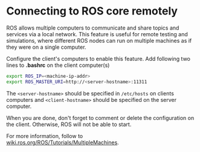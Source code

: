 # Connecting to ROS core remotely

ROS allows multiple computers to communicate and share topics and services via a local network.
This feature is useful for remote testing and simulations, where different ROS nodes can run on multiple machines as if they were on a single computer.

Configure the client's computers to enable this feature.
Add following two lines to **.bashrc** on the client computer(s)

```bash
export ROS_IP=<machine-ip-addr>
export ROS_MASTER_URI=http://<server-hostname>:11311
```

The `<server-hostname>` should be specified in `/etc/hosts` on clients computers and `<client-hostname>` should be specified on the server computer.

When you are done, don't forget to comment or delete the configuration on the client.
Otherwise, ROS will not be able to start.

For more information, follow to [wiki.ros.org/ROS/Tutorials/MultipleMachines](http://wiki.ros.org/ROS/Tutorials/MultipleMachines).
